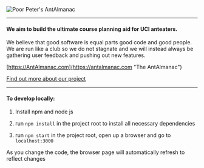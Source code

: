 ![Poor Peter's AntAlmanac](https://www.ics.uci.edu/~rang1/AntAlmanac/img/logo_wide.png)

<hr>

#### We aim to build the ultimate course planning aid for UCI anteaters.

We believe that good software is equal parts good code and good people. We are run like a club so we do not stagnate and we will instead always be gathering user feedback and pushing out new features.

[https://AntAlmanac.com](https://antalmanac.com "The AntAlmanac")

[Find out more about our project](https://www.ics.uci.edu/~rang1/AntAlmanac/index.html "Info Page")

<hr>

#### To develop locally:

1. Install npm and node js

2. run `npm install` in the project root to install all necessary dependencies

3. run `npm start` in the project root, open up a browser and go to `localhost:3000`

As you change the code, the browser page will automatically refresh to reflect changes
